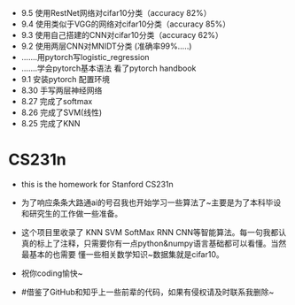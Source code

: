 * 9.5  使用RestNet网络对cifar10分类（accuracy 82%）
* 9.4  使用类似于VGG的网络对cifar10分类（accuracy 85%）
* 9.3  使用自己搭建的CNN对cifar10分类（accuracy 62%）
* 9.2  使用两层CNN对MNIDT分类 (准确率99%.....)
* .......用pytorch写logistic_regression    
* .......学会pytorch基本语法 看了pytorch handbook
* 9.1  安装pytorch 配置环境
* 8.30 手写两层神经网络
* 8.27 完成了softmax
* 8.26 完成了SVM(线性)
* 8.25 完成了KNN


# CS231n
* this is the homework for Stanford CS231n

* 为了响应条条大路通ai的号召我也开始学习一些算法了~主要是为了本科毕设和研究生的工作做一些准备。

* 这个项目里收录了 KNN SVM SoftMax RNN CNN等智能算法。每一句我都认真的标上了注释，只需要你有一点python&numpy语言基础都可以看懂。当然最基本的也需要
懂一些相关数学知识~数据集就是cifar10。

* 祝你coding愉快~

* #借鉴了GitHub和知乎上一些前辈的代码，如果有侵权请及时联系我删除~

